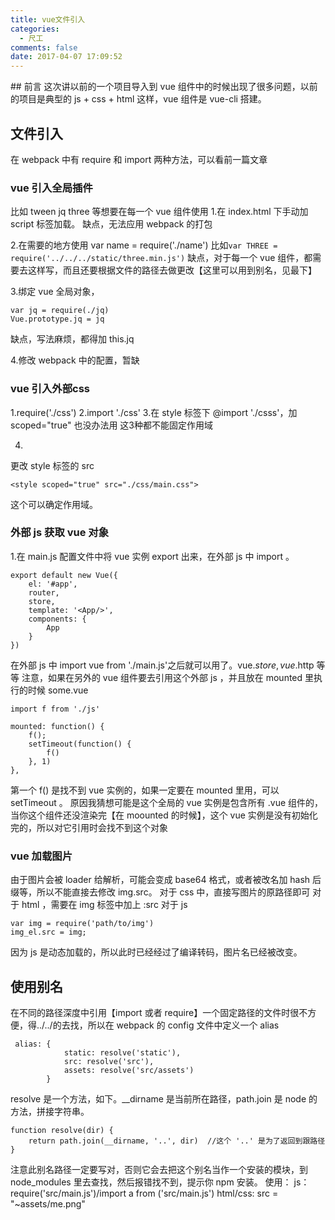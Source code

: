 ```yaml
---
title: vue文件引入
categories:
  - 尺工
comments: false
date: 2017-04-07 17:09:52
---
```

<p></p>
<!-- more -->
## 前言
这次讲以前的一个项目导入到 vue 组件中的时候出现了很多问题，以前的项目是典型的 js + css + html 这样，vue 组件是 vue-cli 搭建。

## 文件引入
在 webpack 中有 require 和 import 两种方法，可以看前一篇文章

### vue 引入全局插件
比如 tween jq three 等想要在每一个 vue 组件使用
1.在 index.html 下手动加 script 标签加载。
缺点，无法应用 webpack 的打包

2.在需要的地方使用 var name = require('./name')
比如`var THREE = require('../../../static/three.min.js')`
缺点，对于每一个 vue 组件，都需要去这样写，而且还要根据文件的路径去做更改【这里可以用到别名，见最下】


3.绑定 vue 全局对象，
```
var jq = require(./jq)
Vue.prototype.jq = jq
```
缺点，写法麻烦，都得加 this.jq

4.修改 webpack 中的配置，暂缺

### vue 引入外部css
1.require('./css')
2.import './css'
3.在 style 标签下 @import './csss'，加 scoped="true" 也没办法用
这3种都不能固定作用域

4.
更改 style 标签的 src
```
<style scoped="true" src="./css/main.css">
```
这个可以确定作用域。

### 外部 js 获取 vue 对象
1.在 main.js 配置文件中将 vue 实例 export 出来，在外部 js 中 import 。
```
export default new Vue({
    el: '#app',
    router,
    store,
    template: '<App/>',
    components: {
        App
    }
})
```
在外部 js 中 import vue from './main.js'之后就可以用了。vue.$store,vue.$http 等等
注意，如果在另外的 vue 组件要去引用这个外部 js ，并且放在 mounted 里执行的时候
some.vue
```
import f from './js'

mounted: function() {
    f();
    setTimeout(function() {
        f()
    }, 1)
},
```
第一个 f() 是找不到 vue 实例的，如果一定要在 mounted 里用，可以 setTimeout 。
原因我猜想可能是这个全局的 vue 实例是包含所有 .vue 组件的，当你这个组件还没渲染完【在 moounted 的时候】，这个 vue 实例是没有初始化完的，所以对它引用时会找不到这个对象

### vue 加载图片
由于图片会被 loader 给解析，可能会变成 base64 格式，或者被改名加 hash 后缀等，所以不能直接去修改 img.src。
对于 css 中，直接写图片的原路径即可
对于 html ，需要在 img 标签中加上 :src
对于 js 
```
var img = require('path/to/img')
img_el.src = img; 
```
因为 js 是动态加载的，所以此时已经经过了编译转码，图片名已经被改变。

## 使用别名
在不同的路径深度中引用【import 或者 require】一个固定路径的文件时很不方便，得../../的去找，所以在 webpack 的 config 文件中定义一个 alias 
```
 alias: {
            static: resolve('static'),
            src: resolve('src'),
            assets: resolve('src/assets')
        }
```
resolve 是一个方法，如下。__dirname 是当前所在路径，path.join 是 node 的方法，拼接字符串。
```
function resolve(dir) {
    return path.join(__dirname, '..', dir)  //这个 '..' 是为了返回到跟路径
}
```
注意此别名路径一定要写对，否则它会去把这个别名当作一个安装的模块，到 node_modules 里去查找，然后报错找不到，提示你 npm 安装。
使用： 
js： require('src/main.js')/import a from ('src/main.js')
html/css: src = "~assets/me.png"


